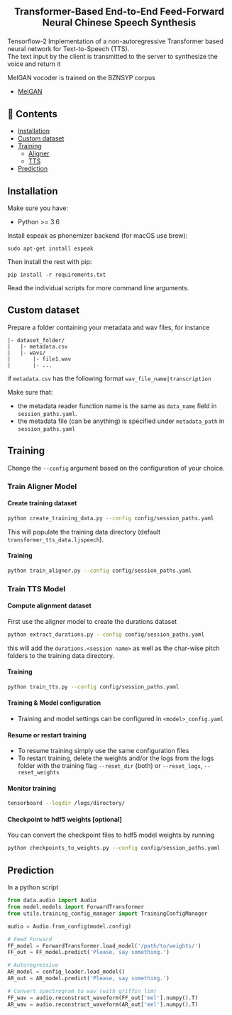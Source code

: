 <h2 align="center">
<p>Transformer-Based End-to-End Feed-Forward Neural Chinese Speech Synthesis</p>
</h2>

Tensorflow-2 Implementation of a non-autoregressive Transformer based neural network for Text-to-Speech (TTS). <br>
The text input by the client is transmitted to the server to synthesize the voice and return it

MelGAN vocoder is trained on the BZNSYP corpus
- [MelGAN](https://github.com/seungwonpark/melgan)

## 🍥 Contents
- [Installation](#installation)
- [Custom dataset](#custom-dataset)
- [Training](#training)
    - [Aligner](#train-aligner-model)
    - [TTS](#train-tts-model)
- [Prediction](#prediction)

## Installation

Make sure you have:

* Python >= 3.6

Install espeak as phonemizer backend (for macOS use brew):
```
sudo apt-get install espeak
```

Then install the rest with pip:
```
pip install -r requirements.txt
```

Read the individual scripts for more command line arguments.


## Custom dataset
Prepare a folder containing your metadata and wav files, for instance
```
|- dataset_folder/
|   |- metadata.csv
|   |- wavs/
|       |- file1.wav
|       |- ...
```
if `metadata.csv` has the following format
``` wav_file_name|transcription ```

Make sure that:
 -  the metadata reader function name is the same as ```data_name``` field in ```session_paths.yaml```.
 -  the metadata file (can be anything) is specified under ```metadata_path``` in ```session_paths.yaml``` 

## Training
Change the ```--config``` argument based on the configuration of your choice.
### Train Aligner Model
#### Create training dataset
```bash
python create_training_data.py --config config/session_paths.yaml
```
This will populate the training data directory (default `transformer_tts_data.ljspeech`).
#### Training
```bash
python train_aligner.py --config config/session_paths.yaml
```
### Train TTS Model
#### Compute alignment dataset
First use the aligner model to create the durations dataset
```bash
python extract_durations.py --config config/session_paths.yaml
```
this will add the `durations.<session name>` as well as the char-wise pitch folders to the training data directory.
#### Training
```bash
python train_tts.py --config config/session_paths.yaml
```
#### Training & Model configuration
- Training and model settings can be configured in `<model>_config.yaml`

#### Resume or restart training
- To resume training simply use the same configuration files
- To restart training, delete the weights and/or the logs from the logs folder with the training flag `--reset_dir` (both) or `--reset_logs`, `--reset_weights`

#### Monitor training
```bash
tensorboard --logdir /logs/directory/
```

#### Checkpoint to hdf5 weights \[optional\]
You can convert the checkpoint files to hdf5 model weights by running
```bash
python checkpoints_to_weights.py --config config/session_paths.yaml
```
## Prediction

In a python script
```python
from data.audio import Audio
from model.models import ForwardTransformer
from utils.training_config_manager import TrainingConfigManager

audio = Audio.from_config(model.config)

# Feed Forward
FF_model = ForwardTransformer.load_model('/path/to/weights/')
FF_out = FF_model.predict('Please, say something.')

# Autoregressive
AR_model = config_loader.load_model()
AR_out = AR_model.predict('Please, say something.')

# Convert spectrogram to wav (with griffin lim)
FF_wav = audio.reconstruct_waveform(FF_out['mel'].numpy().T)
AR_wav = audio.reconstruct_waveform(AR_out['mel'].numpy().T)
```
